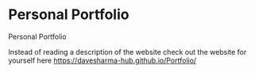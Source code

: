 # Personal Portfolio
Personal Portfolio

Instead of reading a description of the website check out the website for yourself here 
https://davesharma-hub.github.io/Portfolio/
